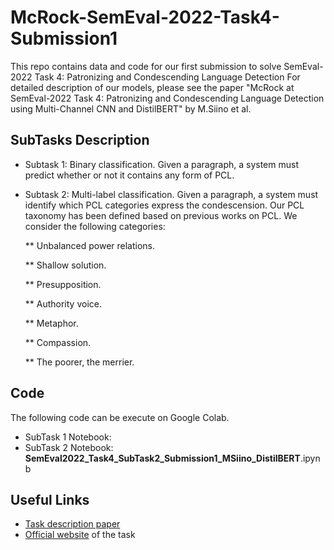 # McRock-SemEval-2022-Task4-Submission1
This repo contains data and code for our first submission to solve SemEval-2022 Task 4: Patronizing and Condescending Language Detection
For detailed description of our models, please see the paper "McRock at SemEval-2022 Task 4: Patronizing and Condescending
Language Detection using Multi-Channel CNN and DistilBERT" by M.Siino et al.

## SubTasks Description 
* Subtask 1: Binary classification. Given a paragraph, a system must predict whether or not it contains any form of PCL. 

* Subtask 2: Multi-label classification. Given a paragraph, a system must identify which PCL categories express the condescension. Our PCL taxonomy has been defined based on previous works on PCL. We consider the following categories:

  ** Unbalanced power relations.

  ** Shallow solution. 

  ** Presupposition. 

  ** Authority voice. 

  ** Metaphor. 

  ** Compassion. 

  ** The poorer, the merrier. 
  
## Code
The following code can be execute on Google Colab.

* SubTask 1 Notebook:
* SubTask 2 Notebook: **SemEval2022_Task4_SubTask2_Submission1_MSiino_DistilBERT**.ipynb

## Useful Links
* [Task description paper](TBD)
* [Official website](https://sites.google.com/view/pcl-detection-semeval2022/) of the task
